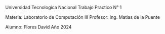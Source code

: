 Universidad Tecnologica Nacional
Trabajo Practico N° 1

Materia: Laboratorio de Computación III
Profesor: Ing. Matias de la Puente

Alumno: Flores David
Año 2024
